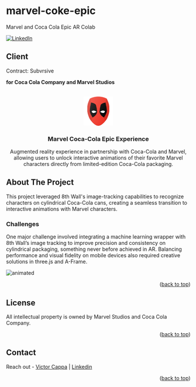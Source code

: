 # marvel-coke-epic
Marvel and Coca Cola Epic AR Colab

<div id="top"></div>

[![LinkedIn][linkedin-shield]][linkedin-url]

<h2>Client</h2>
<p>Contract: Subvrsive</p>
<p><b>for Coca Cola Company and Marvel Studios</b></p>

<!-- PROJECT LOGO -->
 
<br />
<div align="center">
  <a href="https://github.com/victorcappa/marvel-coke-epic">
    <img src="logo.png" alt="Logo" width="80" height="80">
  </a>

<h3 align="center">Marvel Coca-Cola Epic Experience</h3>

  <p align="center">
Augmented reality experience in partnership with Coca-Cola and Marvel, allowing users to unlock interactive animations of their favorite Marvel characters directly from limited-edition Coca-Cola packaging.
  </p>
</div>

<!-- ABOUT THE PROJECT -->
## About The Project

<p align="left">
 <p>This project leveraged 8th Wall's image-tracking capabilities to recognize characters on cylindrical Coca-Cola cans, creating a seamless transition to interactive animations with Marvel characters.</p>

  <h3>Challenges</h3>
   <p>
One major challenge involved integrating a machine learning wrapper with 8th Wall’s image tracking to improve precision and consistency on cylindrical packaging, something never before achieved in AR. Balancing performance and visual fidelity on mobile devices also required creative solutions in three.js and A-Frame.
   </p>

  <img src="https://user-images.githubusercontent.com/40408965/199372003-cb41446a-09d4-49cb-ba8e-3823af6e417b.gif" alt="animated" />
</p>

<p align="right">(<a href="#top">back to top</a>)</p>

<!-- LICENSE -->
## License

All intellectual property is owned by Marvel Studios and Coca Cola Company.

<p align="right">(<a href="#top">back to top</a>)</p>

<!-- CONTACT -->
## Contact

Reach out - <a href="mailto:cappacurta@gmail.com">Victor Cappa</a> |
<a href="https://www.linkedin.com/in/victor-cappa-50839788/">Linkedin</a>

<p align="right">(<a href="#top">back to top</a>)</p>

[linkedin-shield]: https://img.shields.io/badge/-LinkedIn-black.svg?style=for-the-badge&logo=linkedin&colorB=555
[linkedin-url]: https://www.linkedin.com/in/victor-cappa-50839788/

